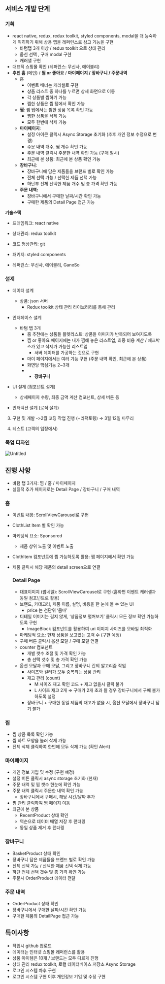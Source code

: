 ## 서비스 개발 단계

### 기획

- react native, redux, redux toolkit, styled components, modal을 더 능숙하게 익히하기 위해 상용 앱을 레퍼런스로 삼고 기능을 구현
    - 바텀탭 3개 이상 / redux toolkit 으로 상태 관리
    - 옵션 선택 , 구매 modal 구현
    - 캐러샐 구현
- 대표적 쇼핑몰 확인 (레퍼런스: 무신사, 에이블리)
- **추천 홈** (메인) / **찜 or 좋아요** / **마이페이지 /** **장바구니 / 주문내역**
    - 홈
        - 이벤트 배너는 캐러샐로 구현
        - 상품 리스트 중 하나를 누르면 상세 화면으로 이동
        - 각 상품별 찜하기 가능
        - 찜한 상품은 찜 탭에서 확인 가능
    - **찜**: 찜 탭에서는 찜한 상품 목록 확인 가능
        - 찜한 상품을 삭제 가능
        - 모두 한번에 삭제 가능
    - **마이페이지**:
        - 설정 아이콘 클릭시 Async Storage 초기화 (추후 개인 정보 수정으로 변경)
        - 주문 내역 개수, 찜 개수 확인 가능
        - 주문 내역 클릭시 주문한 내역 확인 가능 (구매 일시)
        - 최근에 본 상품: 최근에 본 상품 확인 가능
    - **장바구니**:
        - 장바구니에 담은 제품들을 브랜드 별로 확인 가능
        - 전체 선택 가능 / 선택한 제품 선택 가능
        - 하단부 전체 선택한 제품 개수 및 총 가격 확인 가능
    - **주문 내역:**
        - 장바구니에서 구매한 날짜/시간 확인 가능
        - 구매한 제품의 Detail Page 접근 가능

**기술스택**

- 프래임워크: react native
- 상태관리: redux toolkit
- 코드 형상관리: git
- 패키지: styled components

- 레퍼런스: 무신사, 에이블리, GaneSo
   
### 설계

- 데이터 설계
    - 상품: json 서버
        - Redux toolkit 상태 관리 라이브러리를 통해 관리
- 인터페이스 설계
    - 바텀 탭 3개
        - 홈 추천에는 상품들 플렛리스트: 상품들 이미지가 반복되어 보여지도록
        - 찜 or 좋아요 페이지에는 내가 찜해 놓은 리스트업, 최종 비용 계산 / 체크박스가 있고 삭제가 가능한 리스트업
            - 서버 데이터를 가공하는 것으로 구현
        - 마이 페이지에서는 여러 기능 구현 (주문 내역 확인, 최근에 본 상품)
        - 화면당 핵심기능 2~3개
        - + **장바구니**

- UI 설계 (컴포넌트 설계)
    - 상세페이지 수량, 최종 금액 계산 컴포넌트, 상세 버튼 등
- 인터렉션 설계 (로직 설계)

3. 구현 및 개발 ->2월 코딩 작업 진행 (+리팩토링) → 3월 12일 마무리

4. 테스트 (고객의 입장에서)

### 목업 디자인

![Untitled](https://s3-us-west-2.amazonaws.com/secure.notion-static.com/c1624b11-349e-4735-9f3a-98f6da1ec5f8/Untitled.png)

## 진행 사항

- 바텀 탭 3가지: 찜 / 홈 / 마이페이지
- 실질적 추가 페이지로는 Detail Page / 장바구니 / 구매 내역

### 홈

- 이벤트 내용: ScrollViewCarousel로 구현
- ClothList Item 별 확인 가능
- 마케팅적 요소: Sponsored
    - 제품 상위 노출 및 이벤트 노출
- ClothItem 컴포넌트에 찜 가능하도록 활용: 찜 페이지에서 확인 가능
- 제품 클릭시 해당 제품의 detail screen으로 연결
    
    ### Detail Page
    
    - 대표이미지 (썸네일): ScrollViewCarousel로 구현 (홈화면 이벤트 캐러셀과 동일 컴포넌트로 활용)
    - 브랜드, 카테고리, 제품 이름, 설명, 비용을 한 눈에 볼 수 있는 UI
        - price 는 천단위 ‘콤마’
    - 디테일 이미지는 길지 않게, ‘상품정보 펼쳐보기’ 클릭시 모든 정보 확인 가능하도록 구현
        - ImageBlock 컴포넌트를 활용하여 uri 이미지 사이즈를 모바일 최적화
    - 마케팅적 요소: 현재 상품을 보고있는 고객 수 (구현 예정)
    - 구매 버튼 클릭시 옵션 모달 / 구매 모달 연결
    - counter 컴포넌트
        - 개별 갯수 조절 및 가격 확인 가능
        - 총 선택 갯수 및 총 가격 확인 가능
    - 옵션 모달과 구매 모달, 그리고 장바구니 간의 알고리즘 작업
        - 사이즈와 컬러가 모두 중복되는 상품 관리
        - 재고 관리 (count)
            - M 사이즈 재고 확인 코드 + 재고 없을시 클릭 불가
            - L 사이즈 재고 2개 ⇒ 구매가 2개 초과 될 경우 장바구니에서 구매 불가 하도록 설정
        - 장바구니 + 구매한 동일 제품의 재고가 없을 시, 옵션 모달에서 장바구니 담기 불가

### 찜

- 찜 상품 목록 확인 가능
- 찜 하트 모양을 눌러 삭제 가능
- 전체 삭제 클릭하여 한번에 모두 삭제 가능 (확인 Alert)

### 마이페이지

- 개인 정보 기입 및 수정 (구현 예정)
- 설정 버튼 클릭시 async storage 초기화 (현재)
- 주문 내역 및 찜 갯수 한눈에 확인 가능
- 주문 내역 클릭시 주문한 내역 확인 가능
    - 장바구니에서 구매시, 해당 시간/날짜 추가
- 찜 관리 클릭하여 찜 페이지 이동
- 최근에 본 상품
    - RecentProduct 상태 확인
    - 역순으로 데이터 배열 저장 후 랜더링
    - 동일 상품 제거 후 랜더링

### 장바구니

- BasketProduct 상태 확인
- 장바구니 담은 제품들을 브랜드 별로 확인 가능
- 전체 선택 가능 / 선택한 제품 선택 삭제 가능
- 하단 전체 선택 갯수 및 총 가격 확인 가능
- 주문시 OrderProduct 데이터 전달

### 주문 내역

- OrderProduct 상태 확인
- 장바구니에서 구매한 날짜/시간 확인 가능
- 구매한 제품의 DetailPage 접근 가능

## 특이사항

- 작업시 github 업로드
- 데이터는 인터넷 쇼핑몰 레퍼런스를 활용
- 상품 아이템은 10개 / 브랜드는 모두 다르게 진행
- 상태 관리 redux toolkit, 로컬 데이터베이스 저장소 Async Storage
- 로그인 시스템 차후 구현
- 로그인 시스템 구현 이후 개인정보 기입 및 수정 구현
